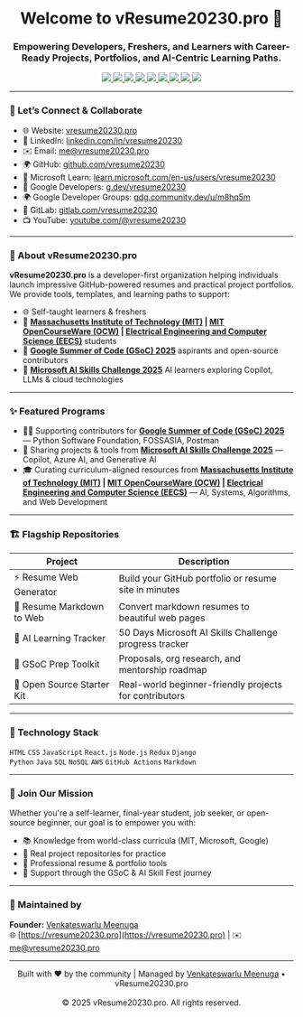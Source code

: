 <h1 align="center">Welcome to vResume20230.pro 🚀</h1>
<h3 align="center">
Empowering Developers, Freshers, and Learners with Career-Ready Projects, Portfolios, and AI-Centric Learning Paths.
</h3>

<p align="center">
  <a href="https://vresume20230.pro" target="_blank">
    <img src="https://img.shields.io/badge/Website-vresume20230.pro-brightgreen" />
  </a>
  <a href="mailto:me@vresume20230.pro">
    <img src="https://img.shields.io/badge/Email-me@vresume20230.pro-lightgrey" />
  </a>
  <a href="https://github.com/vresume20230" target="_blank">
    <img src="https://img.shields.io/badge/Founder-GitHub-181717?logo=github" />
  </a>
  <a href="https://www.linkedin.com/in/vresume20230/" target="_blank">
    <img src="https://img.shields.io/badge/LinkedIn-blue?logo=linkedin" />
  </a>
  <a href="https://learn.microsoft.com/en-us/users/vresume20230/" target="_blank">
    <img src="https://img.shields.io/badge/Microsoft_Learn-0078D4?logo=microsoft" />
  </a>
  <a href="https://g.dev/vresume20230" target="_blank">
    <img src="https://img.shields.io/badge/Google_Developers-4285F4?logo=google" />
  </a>
  <a href="https://gdg.community.dev/u/m8hq5m" target="_blank">
    <img src="https://img.shields.io/badge/GDG-Member-34A853?logo=google" />
  </a>
  <a href="https://gitlab.com/vresume20230" target="_blank">
    <img src="https://img.shields.io/badge/GitLab-FC6D26?logo=gitlab" />
  </a>
  <a href="https://www.youtube.com/@vresume20230" target="_blank">
    <img src="https://img.shields.io/badge/YouTube-red?logo=youtube" />
  </a>
</p>

---

### 🙋️ Let’s Connect & Collaborate

- 🌐 Website: [vresume20230.pro](https://vresume20230.pro)
- 👥 LinkedIn: [linkedin.com/in/vresume20230](https://www.linkedin.com/in/vresume20230/)
- ✉️ Email: [me@vresume20230.pro](mailto:me@vresume20230.pro)
- 🌍 GitHub: [github.com/vresume20230](https://github.com/vresume20230)
- 💼 Microsoft Learn: [learn.microsoft.com/en-us/users/vresume20230](https://learn.microsoft.com/en-us/users/vresume20230/)
- 🔗 Google Developers: [g.dev/vresume20230](https://g.dev/vresume20230)
- 🌍 Google Developer Groups: [gdg.community.dev/u/m8hq5m](https://gdg.community.dev/u/m8hq5m)
- 🦊 GitLab: [gitlab.com/vresume20230](https://gitlab.com/vresume20230)
- 📺 YouTube: [youtube.com/@vresume20230](https://www.youtube.com/@vresume20230)

---

### 🎯 About vResume20230.pro

**vResume20230.pro** is a developer-first organization helping individuals launch impressive GitHub-powered resumes and practical project portfolios. We provide tools, templates, and learning paths to support:

- 🌐 Self-taught learners & freshers  
- 🧠 **[Massachusetts Institute of Technology (MIT)](https://mit.edu) | [MIT OpenCourseWare (OCW)](https://ocw.mit.edu) | [Electrical Engineering and Computer Science (EECS)](https://www.eecs.mit.edu)** students  
- 🚀 **[Google Summer of Code (GSoC) 2025](https://summerofcode.withgoogle.com)** aspirants and open-source contributors  
- 🤖 **[Microsoft AI Skills Challenge 2025](https://aiskillsfest.event.microsoft.com)** AI learners exploring Copilot, LLMs & cloud technologies  

---

### ✨ Featured Programs

- 🧑‍💻 Supporting contributors for **[Google Summer of Code (GSoC) 2025](https://summerofcode.withgoogle.com)** — Python Software Foundation, FOSSASIA, Postman  
- 🤖 Sharing projects & tools from **[Microsoft AI Skills Challenge 2025](https://aiskillsfest.event.microsoft.com)** — Copilot, Azure AI, and Generative AI  
- 🎓 Curating curriculum-aligned resources from **[Massachusetts Institute of Technology (MIT)](https://mit.edu) | [MIT OpenCourseWare (OCW)](https://ocw.mit.edu) | [Electrical Engineering and Computer Science (EECS)](https://www.eecs.mit.edu)** — AI, Systems, Algorithms, and Web Development  

---

### 🏗️ Flagship Repositories

| Project | Description |
|--------|-------------|
| ⚡ Resume Web Generator | Build your GitHub portfolio or resume site in minutes |
| 📄 Resume Markdown to Web | Convert markdown resumes to beautiful web pages |
| 🤖 AI Learning Tracker | 50 Days Microsoft AI Skills Challenge progress tracker |
| 🧠 GSoC Prep Toolkit | Proposals, org research, and mentorship roadmap |
| 🧰 Open Source Starter Kit | Real-world beginner-friendly projects for contributors |

---

### 🧠 Technology Stack

`HTML` `CSS` `JavaScript` `React.js` `Node.js` `Redux` `Django`  
`Python` `Java` `SQL` `NoSQL` `AWS` `GitHub Actions` `Markdown`

---

### 📢 Join Our Mission

Whether you're a self-learner, final-year student, job seeker, or open-source beginner, our goal is to empower you with:

- 📚 Knowledge from world-class curricula (MIT, Microsoft, Google)  
- 🧰 Real project repositories for practice  
- 📄 Professional resume & portfolio tools  
- 🚀 Support through the GSoC & AI Skill Fest journey  

---

### 👤 Maintained by

**Founder:** [Venkateswarlu Meenuga](https://github.com/vresume20230)  
🌐 [https://vresume20230.pro](https://vresume20230.pro) | ✉️ [me@vresume20230.pro](mailto:me@vresume20230.pro)

---

<p align="center">
Built with ❤️ by the community | Managed by <a href="https://github.com/vresume20230">Venkateswarlu Meenuga</a> • vResume20230.pro  
<br/><br/>
© 2025 vResume20230.pro. All rights reserved.
</p>